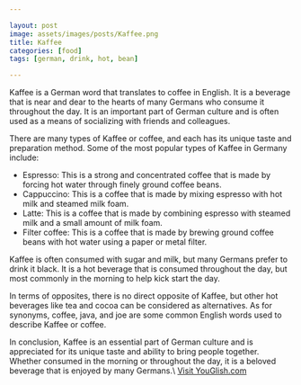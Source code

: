 ```yaml
---

layout: post
image: assets/images/posts/Kaffee.png
title: Kaffee
categories: [food]
tags: [german, drink, hot, bean]

---
```


Kaffee is a German word that translates to coffee in English. It is a beverage that is near and dear to the hearts of many Germans who consume it throughout the day. It is an important part of German culture and is often used as a means of socializing with friends and colleagues.

There are many types of Kaffee or coffee, and each has its unique taste and preparation method. Some of the most popular types of Kaffee in Germany include:

- Espresso: This is a strong and concentrated coffee that is made by forcing hot water through finely ground coffee beans.
- Cappuccino: This is a coffee that is made by mixing espresso with hot milk and steamed milk foam.
- Latte: This is a coffee that is made by combining espresso with steamed milk and a small amount of milk foam.
- Filter coffee: This is a coffee that is made by brewing ground coffee beans with hot water using a paper or metal filter.

Kaffee is often consumed with sugar and milk, but many Germans prefer to drink it black. It is a hot beverage that is consumed throughout the day, but most commonly in the morning to help kick start the day.

In terms of opposites, there is no direct opposite of Kaffee, but other hot beverages like tea and cocoa can be considered as alternatives. As for synonyms, coffee, java, and joe are some common English words used to describe Kaffee or coffee.

In conclusion, Kaffee is an essential part of German culture and is appreciated for its unique taste and ability to bring people together. Whether consumed in the morning or throughout the day, it is a beloved beverage that is enjoyed by many Germans.\ <a id="yg-widget-0" class="youglish-widget" data-query="Kaffee" data-lang="german" data-components="8412" data-auto-start="0" data-bkg-color="theme_light" data-title="How%20to%20pronounce%20Kaffee%20in%20German"  rel="nofollow" href="https://youglish.com">Visit YouGlish.com</a><script async src="https://youglish.com/public/emb/widget.js" charset="utf-8"></script>